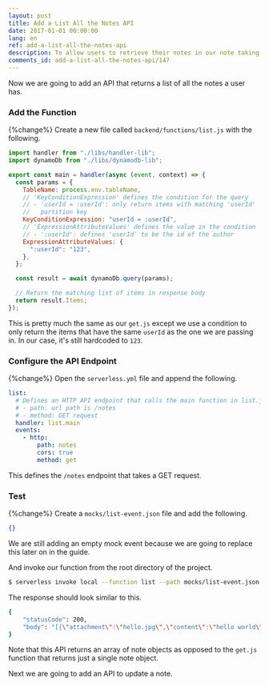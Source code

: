 ```yaml
---
layout: post
title: Add a List All the Notes API
date: 2017-01-01 00:00:00
lang: en
ref: add-a-list-all-the-notes-api
description: To allow users to retrieve their notes in our note taking app, we are going to add a list note GET API. To do this we will add a new Lambda function to our Serverless Framework project. The Lambda function will retrieve all the user’s notes from the DynamoDB table.
comments_id: add-a-list-all-the-notes-api/147
---
```


Now we are going to add an API that returns a list of all the notes a user has.

### Add the Function

{%change%} Create a new file called `backend/functions/list.js` with the following.

```js
import handler from "./libs/handler-lib";
import dynamoDb from "./libs/dynamodb-lib";

export const main = handler(async (event, context) => {
  const params = {
    TableName: process.env.tableName,
    // 'KeyConditionExpression' defines the condition for the query
    // - 'userId = :userId': only return items with matching 'userId'
    //   partition key
    KeyConditionExpression: "userId = :userId",
    // 'ExpressionAttributeValues' defines the value in the condition
    // - ':userId': defines 'userId' to be the id of the author
    ExpressionAttributeValues: {
      ":userId": "123",
    },
  };

  const result = await dynamoDb.query(params);

  // Return the matching list of items in response body
  return result.Items;
});
```

This is pretty much the same as our `get.js` except we use a condition to only return the items that have the same `userId` as the one we are passing in. In our case, it's still hardcoded to `123`.

### Configure the API Endpoint

{%change%} Open the `serverless.yml` file and append the following.

```yaml
list:
  # Defines an HTTP API endpoint that calls the main function in list.js
  # - path: url path is /notes
  # - method: GET request
  handler: list.main
  events:
    - http:
        path: notes
        cors: true
        method: get
```

This defines the `/notes` endpoint that takes a GET request.

### Test

{%change%} Create a `mocks/list-event.json` file and add the following.

```json
{}
```

We are still adding an empty mock event because we are going to replace this later on in the guide.

And invoke our function from the root directory of the project.

```bash
$ serverless invoke local --function list --path mocks/list-event.json
```

The response should look similar to this.

```bash
{
    "statusCode": 200,
    "body": "[{\"attachment\":\"hello.jpg\",\"content\":\"hello world\",\"createdAt\":1602891322039,\"noteId\":\"42244c70-1008-11eb-8be9-4b88616c4b39\",\"userId\":\"123\"}]"
}
```

Note that this API returns an array of note objects as opposed to the `get.js` function that returns just a single note object.

Next we are going to add an API to update a note.
